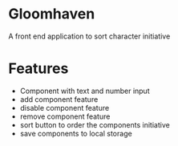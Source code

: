 # Gloomhaven

A front end application to sort character initiative

# Features

- Component with text and number input
- add component feature
- disable component feature
- remove component feature
- sort button to order the components initiative
- save components to local storage
